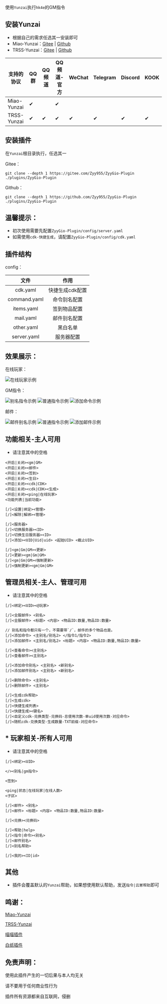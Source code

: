 使用`Yunzai`执行`hk4e`的GM指令

## 安装Yunzai

* 根据自己的需求任选其一安装即可
* Miao-Yunzai：[Gitee](https://gitee.com/yoimiya-kokomi/Miao-Yunzai) | [Github](https://github.com/yoimiya-kokomi/Miao-Yunzai)
* TRSS-Yunzai：[Gitee](https://gitee.com/TimeRainStarSky/Yunzai) | [Github](https://github.com/TimeRainStarSky/Yunzai)

| 支持的协议       | QQ群 | QQ频道 | QQ频道-官方 | WeChat | Telegram | Discord | KOOK |
|-------------|-----|------|---------|--------|----------|---------|------|
| Miao-Yunzai | ✔   |      | ✔       |        |          |         |      |
| TRSS-Yunzai | ✔   | ✔    | ✔       | ✔      | ✔        | ✔       | ✔    |

## 安装插件

在`Yunzai`根目录执行，任选其一

Gitee：
```
git clone --depth 1 https://gitee.com/Zyy955/ZyyGio-Plugin ./plugins/ZyyGio-Plugin
```

Github：
```
git clone --depth 1 https://github.com/Zyy955/ZyyGio-Plugin ./plugins/ZyyGio-Plugin
```
## 温馨提示：
* 初次使用需要先配置`ZyyGio-Plugin/config/server.yaml`
* 如需使用`cdk-快捷生成`，请配置`ZyyGio-Plugin/config/cdk.yaml`

## 插件结构

config：

| 文件           | 作用        |
|:------------:|:---------:|
| cdk.yaml     | 快捷生成cdk配置 |
| command.yaml | 命令别名配置    |
| items.yaml   | 签到物品配置    |
| mail.yaml    | 邮件别名配置    |
| other.yaml   | 黑白名单      |
| server.yaml  | 服务器配置     |


## 效果展示：

在线玩家：

![在线玩家示例](https://i.328888.xyz/2023/05/13/iuRFgt.png)

GM指令：

![别名指令示例](https://i.328888.xyz/2023/04/30/iKq4VU.png)
![普通指令示例](https://i.328888.xyz/2023/04/30/iKqAbv.png)
![添加命令示例](https://i.328888.xyz/2023/05/13/iuRGKJ.png)

邮件：

![邮件别名示例](https://i.328888.xyz/2023/04/30/iKYK3N.png)
![普通指令示例](https://i.328888.xyz/2023/04/30/iKqUQy.png)
![添加邮件示例](https://i.328888.xyz/2023/05/13/iuRhUc.png)



## 功能相关-主人可用
* 请注意其中的空格
```
<开启|关闭><gm|GM>
<开启|关闭><邮件>
<开启|关闭><签到>
<开启|关闭><生日>
<开启|关闭><cdk|CDK>
<开启|关闭><cdk|CDK><生成>
<开启|关闭><ping|在线玩家>
<功能列表|当前功能>

[/]<设置|绑定><管理>
[/]<解除|解绑><管理>

[/]<服务器>
[/]<切换服务器><ID>
[/]<切换生日服务器><ID>
[/]<添加><UID|Uid|uid> <起始UID> <截止UID>

[/]<gm|Gm|GM><更新>
[/]<更新><gm|Gm|GM>
[/]<gm|Gm|GM><强制更新>
[/]<强制更新><gm|Gm|GM>
```


## 管理员相关-主人、管理可用
* 请注意其中的空格
```
[/]<绑定><UID><@玩家>

[/]<全服邮件> <别名>
[/]<全服邮件> <标题> <内容> <物品ID:数量,物品ID:数量>

// 别名和指令都只有一个，不需要带`/`，邮件的多个物品也是。
[/]<添加命令> <主别名/别名2> </指令1/指令2>
[/]<添加邮件> <主别名/别名2> <标题> <内容> <物品ID:数量,物品ID:数量>

[/]<查看命令><主别名>
[/]<查看邮件><主别名>

[/]<添加命令别名> <主别名> <新别名>
[/]<添加邮件别名> <主别名> <新别名>

[/]<删除命令> <主别名>
[/]<删除邮件> <主别名>

[/]<生成cdk帮助>
[/]<生成cdk>
[/]<快捷生成列表>
[/]<快捷生成><键名>
[/]<自定义cdk-兑换类型-兑换码-总使用次数-单uid使用次数-对应命令>
[/]<随机cdk-兑换类型-生成数量-TXT前缀-对应命令>
```


## * 玩家相关-所有人可用
* 请注意其中的空格
```
[/]<绑定><UID>

</><别名|gm指令>

<签到>

<ping|状态|在线玩家|在线人数>
<子区>

[/]<邮件> <别名>
[/]<邮件> <标题> <内容> <物品ID:数量,物品ID:数量>

[/]<兑换><兑换码>

[/]<帮助|help>
[/]<指令|命令><别名>
[/]<邮件别名>
[/]<别名帮助>

[/]<我的><ID|id>
```

## 其他

* 插件会覆盖默认的`Yunzai`帮助，如果想使用默认帮助，发送`指令|云崽帮助`即可

## 鸣谢：
[Miao-Yunzai](https://github.com/yoimiya-kokomi/Miao-Yunzai)

[TRSS-Yunzai](https://github.com/TimeRainStarSky/Yunzai)

[喵喵插件](https://github.com/yoimiya-kokomi/miao-plugin)

[白纸插件](https://github.com/HeadmasterTan/zhi-plugin)

## 免责声明：
使用此插件产生的一切后果与本人均无关

请不要用于任何商业性行为

插件所有资源都来自互联网，侵删

